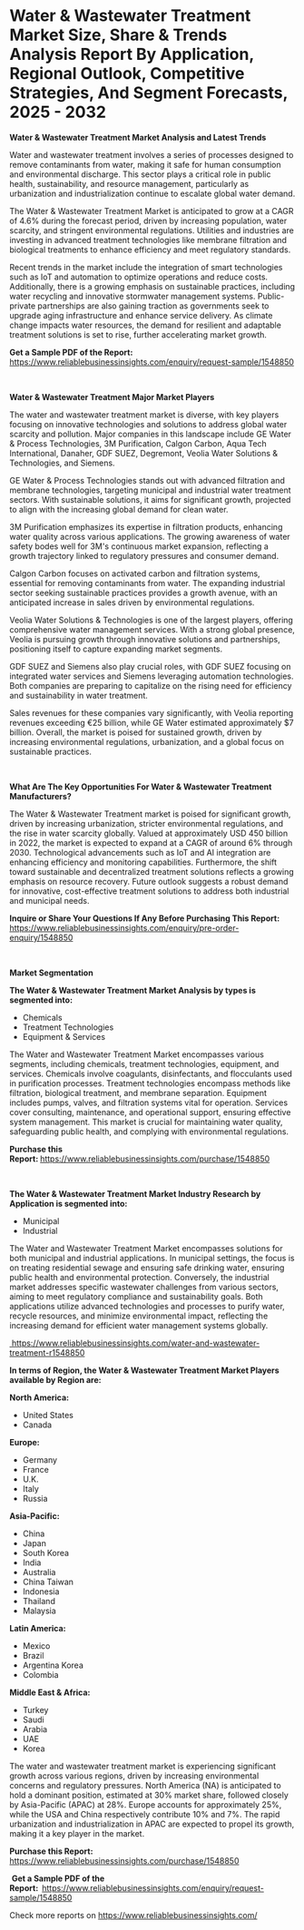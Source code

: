 <p><h1>Water & Wastewater Treatment Market Size, Share & Trends Analysis Report By Application, Regional Outlook, Competitive Strategies, And Segment Forecasts, 2025 - 2032</h1></p><p><strong>Water & Wastewater Treatment Market Analysis and Latest Trends</strong></p>
<p><p>Water and wastewater treatment involves a series of processes designed to remove contaminants from water, making it safe for human consumption and environmental discharge. This sector plays a critical role in public health, sustainability, and resource management, particularly as urbanization and industrialization continue to escalate global water demand.</p><p>The Water & Wastewater Treatment Market is anticipated to grow at a CAGR of 4.6% during the forecast period, driven by increasing population, water scarcity, and stringent environmental regulations. Utilities and industries are investing in advanced treatment technologies like membrane filtration and biological treatments to enhance efficiency and meet regulatory standards.</p><p>Recent trends in the market include the integration of smart technologies such as IoT and automation to optimize operations and reduce costs. Additionally, there is a growing emphasis on sustainable practices, including water recycling and innovative stormwater management systems. Public-private partnerships are also gaining traction as governments seek to upgrade aging infrastructure and enhance service delivery. As climate change impacts water resources, the demand for resilient and adaptable treatment solutions is set to rise, further accelerating market growth.</p></p>
<p><strong>Get a Sample PDF of the Report:&nbsp;</strong> <a href="https://www.reliablebusinessinsights.com/enquiry/request-sample/1548850?utm_campaign=3062&utm_medium=2&utm_source=Github&utm_content=ia&utm_term=10032025&utm_id=water-wastewater-treatment">https://www.reliablebusinessinsights.com/enquiry/request-sample/1548850</a></p>
<p>&nbsp;</p>
<p><strong>Water & Wastewater Treatment Major Market Players</strong></p>
<p><p>The water and wastewater treatment market is diverse, with key players focusing on innovative technologies and solutions to address global water scarcity and pollution. Major companies in this landscape include GE Water & Process Technologies, 3M Purification, Calgon Carbon, Aqua Tech International, Danaher, GDF SUEZ, Degremont, Veolia Water Solutions & Technologies, and Siemens.</p><p>GE Water & Process Technologies stands out with advanced filtration and membrane technologies, targeting municipal and industrial water treatment sectors. With sustainable solutions, it aims for significant growth, projected to align with the increasing global demand for clean water.</p><p>3M Purification emphasizes its expertise in filtration products, enhancing water quality across various applications. The growing awareness of water safety bodes well for 3M's continuous market expansion, reflecting a growth trajectory linked to regulatory pressures and consumer demand.</p><p>Calgon Carbon focuses on activated carbon and filtration systems, essential for removing contaminants from water. The expanding industrial sector seeking sustainable practices provides a growth avenue, with an anticipated increase in sales driven by environmental regulations.</p><p>Veolia Water Solutions & Technologies is one of the largest players, offering comprehensive water management services. With a strong global presence, Veolia is pursuing growth through innovative solutions and partnerships, positioning itself to capture expanding market segments.</p><p>GDF SUEZ and Siemens also play crucial roles, with GDF SUEZ focusing on integrated water services and Siemens leveraging automation technologies. Both companies are preparing to capitalize on the rising need for efficiency and sustainability in water treatment.</p><p>Sales revenues for these companies vary significantly, with Veolia reporting revenues exceeding €25 billion, while GE Water estimated approximately $7 billion. Overall, the market is poised for sustained growth, driven by increasing environmental regulations, urbanization, and a global focus on sustainable practices.</p></p>
<p>&nbsp;</p>
<p><strong>What Are The Key Opportunities For Water & Wastewater Treatment Manufacturers?</strong></p>
<p><p>The Water & Wastewater Treatment market is poised for significant growth, driven by increasing urbanization, stricter environmental regulations, and the rise in water scarcity globally. Valued at approximately USD 450 billion in 2022, the market is expected to expand at a CAGR of around 6% through 2030. Technological advancements such as IoT and AI integration are enhancing efficiency and monitoring capabilities. Furthermore, the shift toward sustainable and decentralized treatment solutions reflects a growing emphasis on resource recovery. Future outlook suggests a robust demand for innovative, cost-effective treatment solutions to address both industrial and municipal needs.</p></p>
<p><strong>Inquire or Share Your Questions If Any Before Purchasing This Report:</strong> <a href="https://www.reliablebusinessinsights.com/enquiry/pre-order-enquiry/1548850?utm_campaign=3062&utm_medium=2&utm_source=Github&utm_content=ia&utm_term=10032025&utm_id=water-wastewater-treatment">https://www.reliablebusinessinsights.com/enquiry/pre-order-enquiry/1548850</a></p>
<p>&nbsp;</p>
<p><strong>Market Segmentation</strong></p>
<p><strong>The Water & Wastewater Treatment Market Analysis by types is segmented into:</strong></p>
<p><ul><li>Chemicals</li><li>Treatment Technologies</li><li>Equipment & Services</li></ul></p>
<p><p>The Water and Wastewater Treatment Market encompasses various segments, including chemicals, treatment technologies, equipment, and services. Chemicals involve coagulants, disinfectants, and flocculants used in purification processes. Treatment technologies encompass methods like filtration, biological treatment, and membrane separation. Equipment includes pumps, valves, and filtration systems vital for operation. Services cover consulting, maintenance, and operational support, ensuring effective system management. This market is crucial for maintaining water quality, safeguarding public health, and complying with environmental regulations.</p></p>
<p><strong>Purchase this Report:&nbsp;</strong><a href="https://www.reliablebusinessinsights.com/purchase/1548850?utm_campaign=3062&utm_medium=2&utm_source=Github&utm_content=ia&utm_term=10032025&utm_id=water-wastewater-treatment">https://www.reliablebusinessinsights.com/purchase/1548850</a></p>
<p>&nbsp;</p>
<p><strong>The Water & Wastewater Treatment Market Industry Research by Application is segmented into:</strong></p>
<p><ul><li>Municipal</li><li>Industrial</li></ul></p>
<p><p>The Water and Wastewater Treatment Market encompasses solutions for both municipal and industrial applications. In municipal settings, the focus is on treating residential sewage and ensuring safe drinking water, ensuring public health and environmental protection. Conversely, the industrial market addresses specific wastewater challenges from various sectors, aiming to meet regulatory compliance and sustainability goals. Both applications utilize advanced technologies and processes to purify water, recycle resources, and minimize environmental impact, reflecting the increasing demand for efficient water management systems globally.</p></p>
<p><a href="https://www.reliablebusinessinsights.com/water-and-wastewater-treatment-r1548850?utm_campaign=3062&utm_medium=2&utm_source=Github&utm_content=ia&utm_term=10032025&utm_id=water-wastewater-treatment">&nbsp;https://www.reliablebusinessinsights.com/water-and-wastewater-treatment-r1548850</a></p>
<p><strong>In terms of Region, the Water & Wastewater Treatment Market Players available by Region are:</strong></p>
<p>
    <p> <strong> North America: </strong>
        <ul>
            <li>United States</li>
            <li>Canada</li>
        </ul>
        </p> 
    <p> <strong> Europe: </strong>
        <ul>
            <li>Germany</li>
            <li>France</li>
            <li>U.K.</li>
            <li>Italy</li>
            <li>Russia</li>
        </ul>
        </p> 
    <p> <strong> Asia-Pacific: </strong>
        <ul>
            <li>China</li>
            <li>Japan</li>
            <li>South Korea</li>
            <li>India</li>
            <li>Australia</li>
            <li>China Taiwan</li>
            <li>Indonesia</li>
            <li>Thailand</li>
            <li>Malaysia</li>
        </ul>
        </p> 
    <p> <strong> Latin America: </strong>
        <ul>
            <li>Mexico</li>
            <li>Brazil</li>
            <li>Argentina Korea</li>
            <li>Colombia</li>
        </ul>
        </p> 
    <p> <strong> Middle East & Africa: </strong>
        <ul>
            <li>Turkey</li>
            <li>Saudi</li>
            <li>Arabia</li>
            <li>UAE</li>
            <li>Korea</li>
        </ul>
    </p>
    </p>
<p><p>The water and wastewater treatment market is experiencing significant growth across various regions, driven by increasing environmental concerns and regulatory pressures. North America (NA) is anticipated to hold a dominant position, estimated at 30% market share, followed closely by Asia-Pacific (APAC) at 28%. Europe accounts for approximately 25%, while the USA and China respectively contribute 10% and 7%. The rapid urbanization and industrialization in APAC are expected to propel its growth, making it a key player in the market.</p></p>
<p><strong>Purchase this Report: </strong><a href="https://www.reliablebusinessinsights.com/purchase/1548850?utm_campaign=3062&utm_medium=2&utm_source=Github&utm_content=ia&utm_term=10032025&utm_id=water-wastewater-treatment">https://www.reliablebusinessinsights.com/purchase/1548850</a></p>
<p>&nbsp;<strong>Get a Sample PDF of the Report:&nbsp;&nbsp;</strong><a href="https://www.reliablebusinessinsights.com/enquiry/request-sample/1548850?utm_campaign=3062&utm_medium=2&utm_source=Github&utm_content=ia&utm_term=10032025&utm_id=water-wastewater-treatment">https://www.reliablebusinessinsights.com/enquiry/request-sample/1548850</a></p>
<p><strong></strong></p>
<p>Check more reports on <a href="https://www.reliablebusinessinsights.com/?utm_campaign=3062&utm_medium=2&utm_source=Github&utm_content=ia&utm_term=10032025&utm_id=water-wastewater-treatment">https://www.reliablebusinessinsights.com/</a></p>